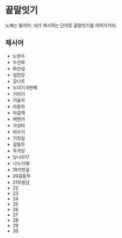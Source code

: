 # 끝말잇기
노예는 들어라. 내가 제시하는 단어로 끝말잇기를 이어가거라. 

## 제시어
- 노한수
- 수산화
- 화산섬
- 섬진강
- 강나루
- 누더기 6번째
- 기러기 
- 기술자
- 자동차
- 차감액
- 액면가
- 가성비
- 비수기
- 기찻길
- 길동무
- 무가당
- 당나라17
- 나누기18
- 19기찻길
- 20길동무
- 21무용담
- 22
- 23
- 24
- 25
- 26
- 27
- 28
- 29
- 30

